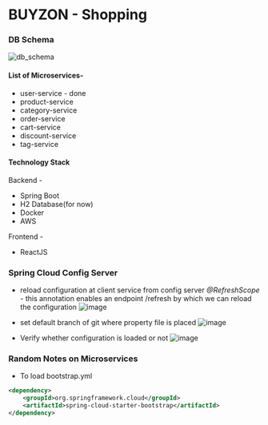 # BUYZON - Shopping 

### DB Schema
![db_schema](https://user-images.githubusercontent.com/3887992/132411664-43a4b83f-f312-487b-b1f5-4280b9b90501.png)

#### List of Microservices-
* user-service - done
* product-service
* category-service
* order-service
* cart-service
* discount-service
* tag-service

#### Technology Stack
Backend -
* Spring Boot
* H2 Database(for now)
* Docker
* AWS

Frontend -
* ReactJS

### Spring Cloud Config Server

* reload configuration at client service from config server
*@RefreshScope* - this annotation enables an endpoint /refresh by which we can reload the configuration
![image](https://user-images.githubusercontent.com/3887992/132410973-9d2dada4-fca6-49d4-9a15-90cdae7ddc7d.png)

* set default branch of git where property file is placed
![image](https://user-images.githubusercontent.com/3887992/132409856-6a3444a8-b75d-4e93-9221-ffd5f5c6edcd.png)

* Verify whether configuration is loaded or not
![image](https://user-images.githubusercontent.com/3887992/132409940-c0ba8fcd-0de2-4da2-b653-c39f626624dc.png)

### Random Notes on Microservices
* To load bootstrap.yml
```xml
<dependency>
    <groupId>org.springframework.cloud</groupId>
    <artifactId>spring-cloud-starter-bootstrap</artifactId>
</dependency>
```
